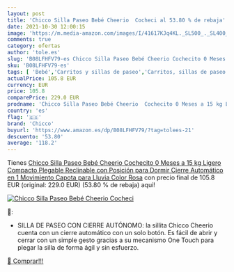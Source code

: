 ```yaml
---
layout: post
title: 'Chicco Silla Paseo Bebé Cheerio  Cocheci al 53.80 % de rebaja'
date: 2021-10-30 12:00:15
image: 'https://m.media-amazon.com/images/I/41617KJq4KL._SL500_._SL400_.jpg'
comments: true
category: ofertas
author: 'tole.es'
slug: 'B08LFHFV79-es Chicco Silla Paseo Bebé Cheerio Cochecito 0 Meses a 15 kg...'
sku: 'B08LFHFV79-es'
tags: [ 'Bebé','Carritos y sillas de paseo','Carritos, sillas de paseo y accesorios','Sillas de paseo','bebé','chicco', ]
actualPrice: 105.8 EUR
currency: EUR
price: 105.8
comparePrice: 229.0 EUR
prodname: 'Chicco Silla Paseo Bebé Cheerio  Cochecito 0 Meses a 15 kg Ligero  Compacto  Plegable  Reclinable con Posición para Dormir  Cierre Automático en 1 Movimiento  Capota para Lluvia  Color Rosa'
country: 'es'
flag: '🇪🇸'
brand: 'Chicco'
buyurl: 'https://www.amazon.es/dp/B08LFHFV79/?tag=tolees-21'
descuento: '53.80'
average: '118.2'
---
```


Tienes [Chicco Silla Paseo Bebé Cheerio  Cochecito 0 Meses a 15 kg Ligero  Compacto  Plegable  Reclinable con Posición para Dormir  Cierre Automático en 1 Movimiento  Capota para Lluvia  Color Rosa](https://www.amazon.es/dp/B08LFHFV79/?tag=tolees-21) con precio final de  105.8 EUR (original: 229.0 EUR) (53.80 %  de rebaja) aqui!

[![Chicco Silla Paseo Bebé Cheerio  Cocheci](https://m.media-amazon.com/images/I/41617KJq4KL._SL500_._SL400_.jpg)](https://www.amazon.es/dp/B08LFHFV79/?tag=tolees-21)

🔎:

- SILLA DE PASEO CON CIERRE AUTÓNOMO: la sillita Chicco Cheerio cuenta con un cierre automático con un solo botón. Es fácil de abrir y cerrar con un simple gesto gracias a su mecanismo One Touch para plegar la silla de forma ágil y sin esfuerzo.

[🛒 Comprar!!!](https://www.amazon.es/dp/B08LFHFV79/?tag=tolees-21)
